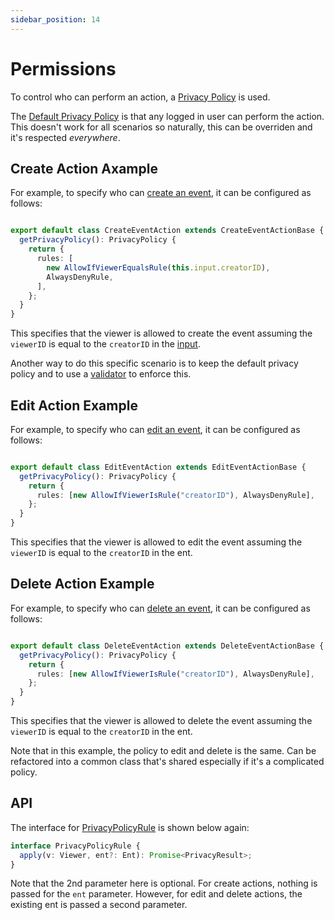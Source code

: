 ```yaml
---
sidebar_position: 14
---
```


# Permissions
To control who can perform an action, a [Privacy Policy](/docs/core-concepts/privacy-policy) is used.

The [Default Privacy Policy](/docs/actions/action#default-privacy-policy) is that any logged in user can perform the action. This doesn't work for all scenarios so naturally, this can be overriden and it's respected *everywhere*.


## Create Action Axample
For example, to specify who can [create an event](/docs/actions/create-action), it can be configured as follows:

```ts title="src/ent/event/actions/create_event_action.ts"

export default class CreateEventAction extends CreateEventActionBase {
  getPrivacyPolicy(): PrivacyPolicy {
    return {
      rules: [
        new AllowIfViewerEqualsRule(this.input.creatorID),
        AlwaysDenyRule,
      ],
    };
  }
}
```
This specifies that the viewer is allowed to create the event assuming the `viewerID` is equal to the `creatorID` in the [input](/docs/actions/input).

Another way to do this specific scenario is to keep the default privacy policy and to use a [validator](/docs/actions/validators) to enforce this.

## Edit Action Example
For example, to specify who can [edit an event](/docs/actions/edit-action), it can be configured as follows:

```ts title="src/ent/event/actions/edit_event_action.ts"

export default class EditEventAction extends EditEventActionBase {
  getPrivacyPolicy(): PrivacyPolicy {
    return {
      rules: [new AllowIfViewerIsRule("creatorID"), AlwaysDenyRule],
    };
  }
}
```

This specifies that the viewer is allowed to edit the event assuming the `viewerID` is equal to the `creatorID` in the ent.

## Delete Action Example
For example, to specify who can [delete an event](/docs/actions/delete-action), it can be configured as follows:

```ts title="src/ent/event/actions/delete_event_action.ts"

export default class DeleteEventAction extends DeleteEventActionBase {
  getPrivacyPolicy(): PrivacyPolicy {
    return {
      rules: [new AllowIfViewerIsRule("creatorID"), AlwaysDenyRule],
    };
  }
}
```

This specifies that the viewer is allowed to delete the event assuming the `viewerID` is equal to the `creatorID` in the ent.

Note that in this example, the policy to edit and delete is the same. Can be refactored into a common class that's shared especially if it's a complicated policy.


## API
The interface for [PrivacyPolicyRule](/docs/core-concepts/privacy-policy#privacypolicyrule) is shown below again:

```ts
interface PrivacyPolicyRule {
  apply(v: Viewer, ent?: Ent): Promise<PrivacyResult>;
}
```
Note that the 2nd parameter here is optional. For create actions, nothing is passed for the `ent` parameter. However, for edit and delete actions, the existing ent is passed a second parameter.